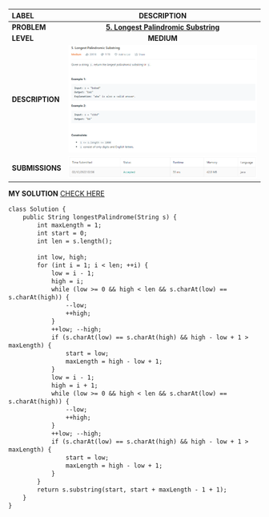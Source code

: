 | LABEL | DESCRIPTION |
| :---        |    :----:   |
| **PROBLEM** | **[5. Longest Palindromic Substring](https://leetcode.com/problems/longest-palindromic-substring/)** |
| **LEVEL** | **MEDIUM** |
| **DESCRIPTION** | ![Problem Description](./assets/problem.png) |
| **SUBMISSIONS** | ![Submission Details](./assets/submission.png) |

**MY SOLUTION** [CHECK HERE](https://leetcode.com/submissions/detail/639493001/)
```
class Solution {
    public String longestPalindrome(String s) {
        int maxLength = 1; 
        int start = 0;
        int len = s.length();
 
        int low, high;
        for (int i = 1; i < len; ++i) {
            low = i - 1;
            high = i;
            while (low >= 0 && high < len && s.charAt(low) == s.charAt(high)) {
                --low;
                ++high;
            }
            ++low; --high;
            if (s.charAt(low) == s.charAt(high) && high - low + 1 > maxLength) {
                start = low;
                maxLength = high - low + 1;
            }
            low = i - 1;
            high = i + 1;
            while (low >= 0 && high < len && s.charAt(low) == s.charAt(high)) {
                --low;
                ++high;
            }
            ++low; --high;
            if (s.charAt(low) == s.charAt(high) && high - low + 1 > maxLength) {
                start = low;
                maxLength = high - low + 1;
            }
        }
        return s.substring(start, start + maxLength - 1 + 1);
    }
}
```

